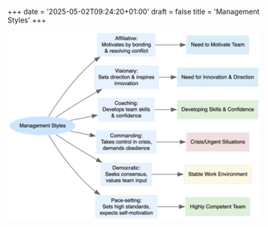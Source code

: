 +++
date = '2025-05-02T09:24:20+01:00'
draft = false
title = 'Management Styles'
+++

<center><img src="/images/management-styles.png" width="600"/></center></br>
